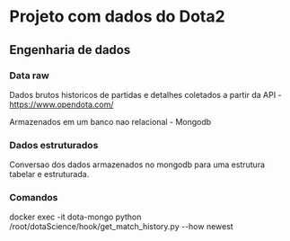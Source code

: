 # Projeto com dados do Dota2
## Engenharia de dados

### Data raw

Dados brutos historicos de partidas e detalhes coletados a partir da API - https://www.opendota.com/

Armazenados em um banco nao relacional - Mongodb

### Dados estruturados
Conversao dos dados armazenados no mongodb para uma estrutura tabelar e estruturada.

### Comandos
docker exec -it dota-mongo python /root/dotaScience/hook/get_match_history.py --how newest